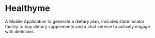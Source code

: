 Healthyme
=========
A Mobile Application to generate a dietary plan, includes store locator facility to buy dietary supplements and a chat service to actively engage with dieticians.
